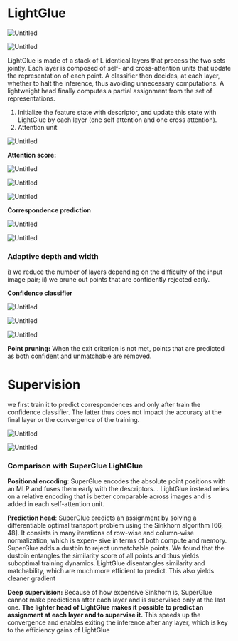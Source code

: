 # LightGlue

![Untitled](images/LightGlue%2077c420ad7455441e94b437afa603ae44/Untitled.png)

![Untitled](images/LightGlue%2077c420ad7455441e94b437afa603ae44/Untitled%201.png)

LightGlue is made of a stack of L identical layers that process the two sets jointly. Each layer is composed of self- and cross-attention units that update the representation of each point. A classifier then decides, at each layer, whether to halt the inference, thus avoiding unnecessary computations. A lightweight head finally computes a partial assignment from the set of representations.

1. Initialize the feature state with descriptor, and update this state with LightGlue by each layer (one self attention and one cross attention). 
2. Attention unit

![Untitled](images/LightGlue%2077c420ad7455441e94b437afa603ae44/Untitled%202.png)

**Attention score:**

![Untitled](images/LightGlue%2077c420ad7455441e94b437afa603ae44/Untitled%203.png)

![Untitled](images/LightGlue%2077c420ad7455441e94b437afa603ae44/Untitled%204.png)

![Untitled](images/LightGlue%2077c420ad7455441e94b437afa603ae44/Untitled%205.png)

**Correspondence prediction**

![Untitled](images/LightGlue%2077c420ad7455441e94b437afa603ae44/Untitled%206.png)

![Untitled](images/LightGlue%2077c420ad7455441e94b437afa603ae44/Untitled%207.png)

### Adaptive depth and width

i) we reduce the number of layers depending on the difficulty of the input image pair;
ii) we prune out points that are confidently rejected early.

**Confidence classifier**

![Untitled](images/LightGlue%2077c420ad7455441e94b437afa603ae44/Untitled%208.png)

![Untitled](images/LightGlue%2077c420ad7455441e94b437afa603ae44/Untitled%209.png)

![Untitled](images/LightGlue%2077c420ad7455441e94b437afa603ae44/Untitled%2010.png)

**Point pruning:** When the exit criterion is not met, points that are predicted as both confident and unmatchable are removed.

# Supervision

we first train it to predict correspondences and only after train the confidence classifier. The latter thus does not impact the accuracy at the final layer or the convergence of the training.

![Untitled](images/LightGlue%2077c420ad7455441e94b437afa603ae44/Untitled%2011.png)

![Untitled](images/LightGlue%2077c420ad7455441e94b437afa603ae44/Untitled%2012.png)

### Comparison with SuperGlue LightGlue

**Positional encoding**: SuperGlue encodes the absolute point positions with an MLP and fuses them early with the descriptors. . LightGlue instead relies on a relative encoding that is better comparable across images and is added in each self-attention unit. 

**Prediction head**: SuperGlue predicts an assignment by solving a differentiable optimal transport problem using the Sinkhorn algorithm [66, 48]. It consists in many iterations of row-wise and column-wise normalization, which is expen- sive in terms of both compute and memory. SuperGlue adds a dustbin to reject unmatchable points. We found that the dustbin entangles the similarity score of all points and thus yields suboptimal training dynamics. LightGlue disentangles similarity and matchability, which are much more efficient to predict. This also yields cleaner gradient

**Deep supervision:** Because of how expensive Sinkhorn is, SuperGlue cannot make predictions after each layer and is supervised only at the last one. ****The lighter head of LightGlue makes it possible to predict an assignment at each layer and to supervise it**.** This speeds up the convergence and enables exiting the inference after any layer, which is key to the efficiency gains of LightGlue
